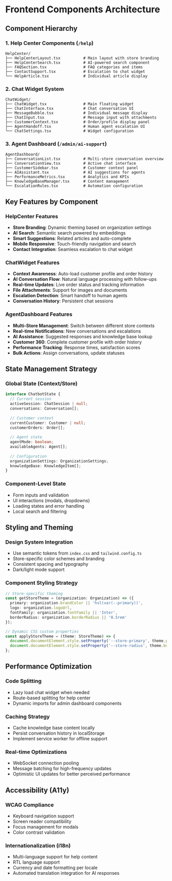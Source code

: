 # Frontend Components Architecture

## Component Hierarchy

### 1. Help Center Components (`/help`)

```
HelpCenter/
├── HelpCenterLayout.tsx          # Main layout with store branding
├── HelpCenterSearch.tsx          # AI-powered search component
├── FAQSection.tsx                # FAQ categories and items
├── ContactSupport.tsx            # Escalation to chat widget
└── HelpArticle.tsx               # Individual article display
```

### 2. Chat Widget System

```
ChatWidget/
├── ChatWidget.tsx                # Main floating widget
├── ChatInterface.tsx             # Chat conversation UI
├── MessageBubble.tsx             # Individual message display
├── ChatInput.tsx                 # Message input with attachments
├── CustomerContext.tsx           # Order/profile display panel
├── AgentHandoff.tsx              # Human agent escalation UI
└── ChatSettings.tsx              # Widget configuration
```

### 3. Agent Dashboard (`/admin/ai-support`)

```
AgentDashboard/
├── ConversationList.tsx          # Multi-store conversation overview
├── ConversationView.tsx          # Active chat interface
├── CustomerSidebar.tsx           # Customer context panel
├── AIAssistant.tsx               # AI suggestions for agents
├── PerformanceMetrics.tsx        # Analytics and KPIs
├── KnowledgeBaseManager.tsx      # Content management
└── EscalationRules.tsx           # Automation configuration
```

## Key Features by Component

### HelpCenter Features
- **Store Branding**: Dynamic theming based on organization settings
- **AI Search**: Semantic search powered by embeddings
- **Smart Suggestions**: Related articles and auto-complete
- **Mobile Responsive**: Touch-friendly navigation and search
- **Contact Integration**: Seamless escalation to chat widget

### ChatWidget Features  
- **Context Awareness**: Auto-load customer profile and order history
- **AI Conversation Flow**: Natural language processing with follow-ups
- **Real-time Updates**: Live order status and tracking information
- **File Attachments**: Support for images and documents
- **Escalation Detection**: Smart handoff to human agents
- **Conversation History**: Persistent chat sessions

### AgentDashboard Features
- **Multi-Store Management**: Switch between different store contexts
- **Real-time Notifications**: New conversations and escalations
- **AI Assistance**: Suggested responses and knowledge base lookup
- **Customer 360**: Complete customer profile with order history
- **Performance Tracking**: Response times, satisfaction scores
- **Bulk Actions**: Assign conversations, update statuses

## State Management Strategy

### Global State (Context/Store)
```typescript
interface ChatbotState {
  // Current session
  activeSession: ChatSession | null;
  conversations: Conversation[];
  
  // Customer context
  currentCustomer: Customer | null;
  customerOrders: Order[];
  
  // Agent state
  agentMode: boolean;
  availableAgents: Agent[];
  
  // Configuration
  organizationSettings: OrganizationSettings;
  knowledgeBase: KnowledgeItem[];
}
```

### Component-Level State
- Form inputs and validation
- UI interactions (modals, dropdowns)
- Loading states and error handling
- Local search and filtering

## Styling and Theming

### Design System Integration
- Use semantic tokens from `index.css` and `tailwind.config.ts`
- Store-specific color schemes and branding
- Consistent spacing and typography
- Dark/light mode support

### Component Styling Strategy
```typescript
// Store-specific theming
const getStoreTheme = (organization: Organization) => ({
  primary: organization.brandColor || 'hsl(var(--primary))',
  logo: organization.logoUrl,
  fontFamily: organization.fontFamily || 'Inter',
  borderRadius: organization.borderRadius || '0.5rem'
});

// Dynamic CSS custom properties
const applyStoreTheme = (theme: StoreTheme) => {
  document.documentElement.style.setProperty('--store-primary', theme.primary);
  document.documentElement.style.setProperty('--store-radius', theme.borderRadius);
};
```

## Performance Optimization

### Code Splitting
- Lazy load chat widget when needed
- Route-based splitting for help center
- Dynamic imports for admin dashboard components

### Caching Strategy
- Cache knowledge base content locally
- Persist conversation history in localStorage
- Implement service worker for offline support

### Real-time Optimizations
- WebSocket connection pooling
- Message batching for high-frequency updates
- Optimistic UI updates for better perceived performance

## Accessibility (A11y)

### WCAG Compliance
- Keyboard navigation support
- Screen reader compatibility  
- Focus management for modals
- Color contrast validation

### Internationalization (i18n)
- Multi-language support for help content
- RTL language support
- Currency and date formatting per locale
- Automated translation integration for AI responses
